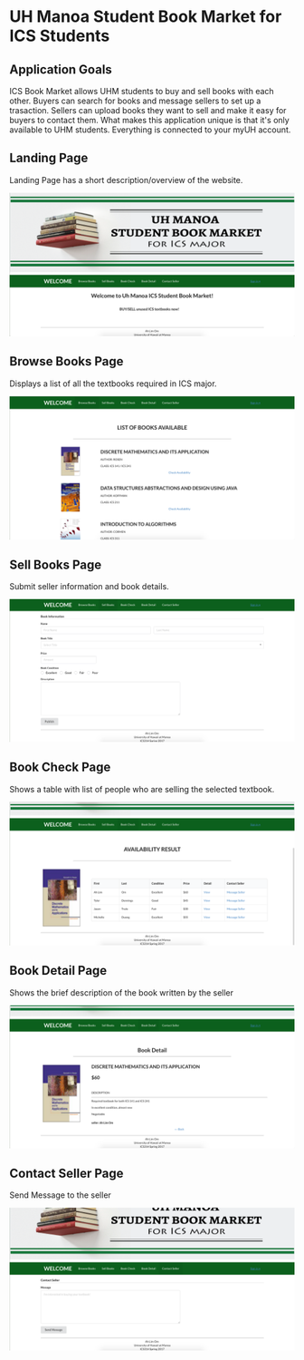 # UH Manoa Student Book Market for ICS Students

## Application Goals

ICS Book Market allows UHM students to buy and sell books with each other. Buyers can search for books and message sellers to set up a trasaction. Sellers can upload books they want to sell and make it easy for buyers to contact them. What makes this application unique is that it's only available to UHM students. Everything is connected to your myUH account. 

## Landing Page

Landing Page has a short description/overview of the website.

<img class="ui image" src="/images/landing.png">

## Browse Books Page

Displays a list of all the textbooks required in ICS major.

<img class="ui image" src="/images/browse_books.png">

## Sell Books Page

Submit seller information and book details.

<img class="ui image" src="/images/sell_books.png">

## Book Check Page

Shows a table with list of people who are selling the selected textbook.

<img class="ui image" src="/images/book_check.png">

## Book Detail Page

Shows the brief description of the book written by the seller

<img class="ui image" src="/images/book_detail.png">

## Contact Seller Page

Send Message to the seller

<img class="ui image" src="/images/contact_seller.png">
